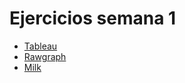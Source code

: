 <h1> Ejercicios semana 1 </h1>
<ul>
  <li><a href="https://alevel88.github.io/infovisAlVe/Week1/tableauAa.html">Tableau</a></li>
  <li><a href="https://alevel88.github.io/infovisAlVe/Week1/rawgraph.html">Rawgraph</li>
  <li>Milk</li>
</ul>
